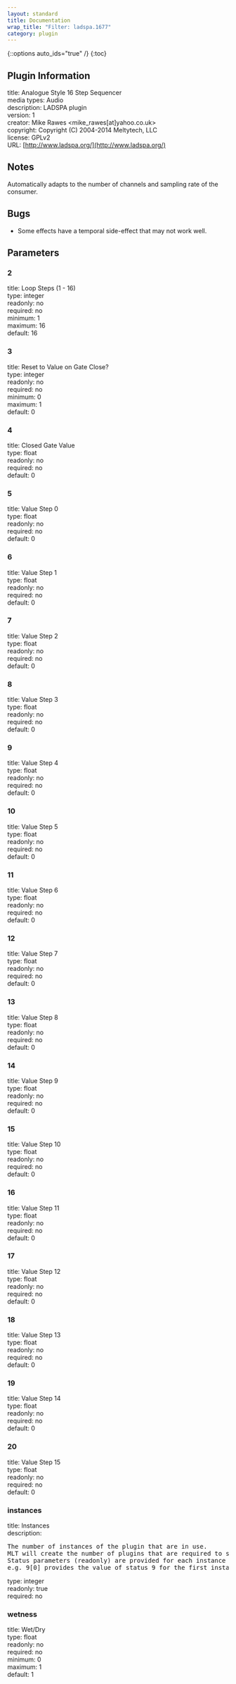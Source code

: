 ```yaml
---
layout: standard
title: Documentation
wrap_title: "Filter: ladspa.1677"
category: plugin
---
```

{::options auto_ids="true" /}
{:toc}

## Plugin Information

title: Analogue Style 16 Step Sequencer  
media types:
Audio  
description: LADSPA plugin  
version: 1  
creator: Mike Rawes <mike_rawes[at]yahoo.co.uk>  
copyright: Copyright (C) 2004-2014 Meltytech, LLC  
license: GPLv2  
URL: [http://www.ladspa.org/](http://www.ladspa.org/)  

## Notes

Automatically adapts to the number of channels and sampling rate of the consumer.
## Bugs

* Some effects have a temporal side-effect that may not work well.

## Parameters

### 2

title: Loop Steps (1 - 16)    
type: integer  
readonly: no  
required: no  
minimum: 1  
maximum: 16  
default: 16  

### 3

title: Reset to Value on Gate Close?    
type: integer  
readonly: no  
required: no  
minimum: 0  
maximum: 1  
default: 0  

### 4

title: Closed Gate Value    
type: float  
readonly: no  
required: no  
default: 0  

### 5

title: Value Step 0    
type: float  
readonly: no  
required: no  
default: 0  

### 6

title: Value Step 1    
type: float  
readonly: no  
required: no  
default: 0  

### 7

title: Value Step 2    
type: float  
readonly: no  
required: no  
default: 0  

### 8

title: Value Step 3    
type: float  
readonly: no  
required: no  
default: 0  

### 9

title: Value Step 4    
type: float  
readonly: no  
required: no  
default: 0  

### 10

title: Value Step 5    
type: float  
readonly: no  
required: no  
default: 0  

### 11

title: Value Step 6    
type: float  
readonly: no  
required: no  
default: 0  

### 12

title: Value Step 7    
type: float  
readonly: no  
required: no  
default: 0  

### 13

title: Value Step 8    
type: float  
readonly: no  
required: no  
default: 0  

### 14

title: Value Step 9    
type: float  
readonly: no  
required: no  
default: 0  

### 15

title: Value Step 10    
type: float  
readonly: no  
required: no  
default: 0  

### 16

title: Value Step 11    
type: float  
readonly: no  
required: no  
default: 0  

### 17

title: Value Step 12    
type: float  
readonly: no  
required: no  
default: 0  

### 18

title: Value Step 13    
type: float  
readonly: no  
required: no  
default: 0  

### 19

title: Value Step 14    
type: float  
readonly: no  
required: no  
default: 0  

### 20

title: Value Step 15    
type: float  
readonly: no  
required: no  
default: 0  

### instances

title: Instances    
description:
<pre>
The number of instances of the plugin that are in use.
MLT will create the number of plugins that are required to support the number of audio channels.
Status parameters (readonly) are provided for each instance and are accessed by specifying the instance number after the identifier (starting at zero).
e.g. 9[0] provides the value of status 9 for the first instance.
</pre>
type: integer  
readonly: true  
required: no  

### wetness

title: Wet/Dry    
type: float  
readonly: no  
required: no  
minimum: 0  
maximum: 1  
default: 1  

